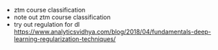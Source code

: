 - ztm course classification
- note out ztm course classification
- try out regulation for dl https://www.analyticsvidhya.com/blog/2018/04/fundamentals-deep-learning-regularization-techniques/
